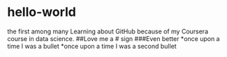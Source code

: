 # hello-world
the first among many
Learning about GitHub because of my Coursera course in data science.
##Love me a # sign
###Even better
*once upon a time I was a bullet
*once upon a time I was a second bullet
